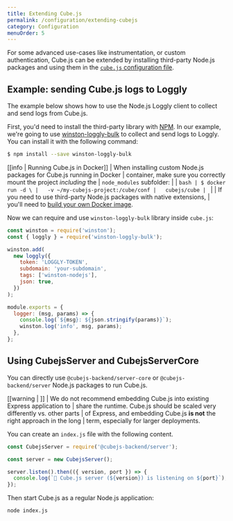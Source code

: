 ```yaml
---
title: Extending Cube.js
permalink: /configuration/extending-cubejs
category: Configuration
menuOrder: 5
---
```


For some advanced use-cases like instrumentation, or custom authentication,
Cube.js can be extended by installing third-party Node.js packages and using
them in the [`cube.js` configuration file][ref-config].

[ref-config]: /config

## Example: sending Cube.js logs to Loggly

The example below shows how to use the Node.js Loggly client to collect and send
logs from Cube.js.

First, you'd need to install the third-party library with [NPM][link-npm]. In
our example, we're going to use [winston-loggly-bulk][link-loggly-client] to
collect and send logs to Loggly. You can install it with the following command:

[link-npm]: https://www.npmjs.com/
[link-loggly-client]: https://github.com/loggly/winston-loggly-bulk

```bash
$ npm install --save winston-loggly-bulk
```

<!-- prettier-ignore-start -->
[[info | Running Cube.js in Docker]]
| When installing custom Node.js packages for Cube.js running in Docker
| container, make sure you correctly mount the project _including_ the
| `node_modules` subfolder:
|
| ```bash
| $ docker run -d \
|   -v ~/my-cubejs-project:/cube/conf
|   cubejs/cube
| ```
|
| If you need to use third-party Node.js packages with native extensions,
| you'll need to [build your own Docker image][ref-deployment-docker-extend].
<!-- prettier-ignore-end -->

[ref-deployment-docker-extend]:
  /deployment/platforms/docker#extend-the-docker-image

Now we can require and use `winston-loggly-bulk` library inside `cube.js`:

```javascript
const winston = require('winston');
const { loggly } = require('winston-loggly-bulk');

winston.add(
  new loggly({
    token: 'LOGGLY-TOKEN',
    subdomain: 'your-subdomain',
    tags: ['winston-nodejs'],
    json: true,
  })
);

module.exports = {
  logger: (msg, params) => {
    console.log(`${msg}: ${json.stringify(params)}`);
    winston.log('info', msg, params);
  },
};
```

## Using CubejsServer and CubejsServerCore

You can directly use `@cubejs-backend/server-core` or `@cubejs-backend/server`
Node.js packages to run Cube.js.

<!-- prettier-ignore-start -->
[[warning | ]]
| We do not recommend embedding Cube.js into existing Express application to
| share the runtime. Cube.js should be scaled very differently vs. other parts
| of Express, and embedding Cube.js **is not** the right approach in the long
| term, especially for larger deployments.
<!-- prettier-ignore-end -->

You can create an `index.js` file with the following content.

```javascript
const CubejsServer = require('@cubejs-backend/server');

const server = new CubejsServer();

server.listen().then(({ version, port }) => {
  console.log(`🚀 Cube.js server (${version}) is listening on ${port}`);
});
```

Then start Cube.js as a regular Node.js application:

```bash
node index.js
```
